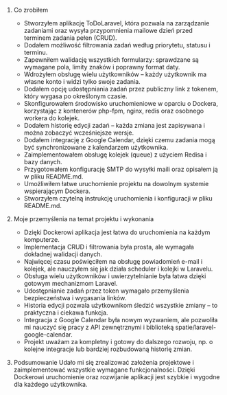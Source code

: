 1. Co zrobiłem
    - Stworzyłem aplikację ToDoLaravel, która pozwala na zarządzanie zadaniami oraz wysyła przypomnienia mailowe dzień przed terminem zadania pełen (CRUD).
    - Dodałem możliwość filtrowania zadań według priorytetu, statusu i terminu.
    - Zapewniłem walidację wszystkich formularzy: sprawdzane są wymagane pola, limity znaków i poprawny format daty.
    - Wdrożyłem obsługę wielu użytkowników – każdy użytkownik ma własne konto i widzi tylko swoje zadania.
    - Dodałem opcję udostępniania zadań przez publiczny link z tokenem, który wygasa po określonym czasie.
    - Skonfigurowałem środowisko uruchomieniowe w oparciu o Dockera, korzystając z kontenerów php-fpm, nginx, redis oraz osobnego workera do kolejek.
    - Dodałem historię edycji zadań – każda zmiana jest zapisywana i można zobaczyć wcześniejsze wersje.
    - Dodałem integrację z Google Calendar, dzięki czemu zadania mogą być synchronizowane z kalendarzem użytkownika.
    - Zaimplementowałem obsługę kolejek (queue) z użyciem Redisa i bazy danych.
    - Przygotowałem konfigurację SMTP do wysyłki maili oraz opisałem ją w pliku README.md.
    - Umożliwiłem łatwe uruchomienie projektu na dowolnym systemie wspierającym Dockera.
    - Stworzyłem czytelną instrukcję uruchomienia i konfiguracji w pliku README.md.

2. Moje przemyślenia na temat projektu i wykonania
    - Dzięki Dockerowi aplikacja jest łatwa do uruchomienia na każdym komputerze.
    - Implementacja CRUD i filtrowania była prosta, ale wymagała dokładnej walidacji danych.
    - Najwięcej czasu poświęciłem na obsługę powiadomień e-mail i kolejek, ale nauczyłem się jak działa scheduler i kolejki w Laravelu.
    - Obsługa wielu użytkowników i uwierzytelnianie była łatwa dzięki gotowym mechanizmom Laravel.
    - Udostępnianie zadań przez token wymagało przemyślenia bezpieczeństwa i wygasania linków.
    - Historia edycji pozwala użytkownikom śledzić wszystkie zmiany – to praktyczna i ciekawa funkcja.
    - Integracja z Google Calendar była nowym wyzwaniem, ale pozwoliła mi nauczyć się pracy z API zewnętrznymi i biblioteką spatie/laravel-google-calendar.
    - Projekt uważam za kompletny i gotowy do dalszego rozwoju, np. o kolejne integracje lub bardziej rozbudowaną historię zmian.

3. Podsumowanie
    Udało mi się zrealizować założenia projektowe i zaimplementować wszystkie wymagane funkcjonalności. Dzięki Dockerowi uruchomienie oraz rozwijanie aplikacji jest szybkie i wygodne dla każdego użytkownika.